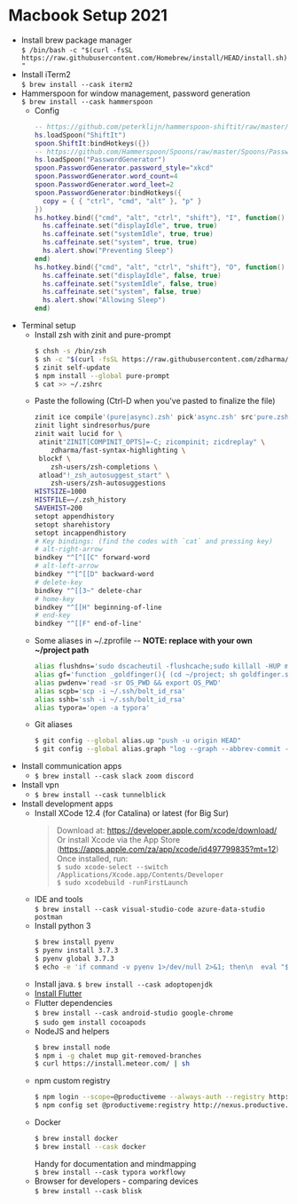# Macbook Setup 2021
- Install brew package manager  
  `$ /bin/bash -c "$(curl -fsSL https://raw.githubusercontent.com/Homebrew/install/HEAD/install.sh)"`
- Install iTerm2  
  `$ brew install --cask iterm2`
- Hammerspoon for window management, password generation  
  `$ brew install --cask hammerspoon`
  - Config
    ```lua
    -- https://github.com/peterklijn/hammerspoon-shiftit/raw/master/Spoons/ShiftIt.spoon.zip
    hs.loadSpoon("ShiftIt")
    spoon.ShiftIt:bindHotkeys({})
    -- https://github.com/Hammerspoon/Spoons/raw/master/Spoons/PasswordGenerator.spoon.zip
    hs.loadSpoon("PasswordGenerator")
    spoon.PasswordGenerator.password_style="xkcd"
    spoon.PasswordGenerator.word_count=4
    spoon.PasswordGenerator.word_leet=2
    spoon.PasswordGenerator:bindHotkeys({
      copy = { { "ctrl", "cmd", "alt" }, "p" }
    })
    hs.hotkey.bind({"cmd", "alt", "ctrl", "shift"}, "I", function()
      hs.caffeinate.set("displayIdle", true, true)
      hs.caffeinate.set("systemIdle", true, true)
      hs.caffeinate.set("system", true, true)
      hs.alert.show("Preventing Sleep")
    end)
    hs.hotkey.bind({"cmd", "alt", "ctrl", "shift"}, "O", function()
      hs.caffeinate.set("displayIdle", false, true)
      hs.caffeinate.set("systemIdle", false, true)
      hs.caffeinate.set("system", false, true)
      hs.alert.show("Allowing Sleep")
    end)
    ```
- Terminal setup
  - Install zsh with zinit and pure-prompt
    ```bash
    $ chsh -s /bin/zsh
    $ sh -c "$(curl -fsSL https://raw.githubusercontent.com/zdharma/zinit/master/doc/install.sh)"
    $ zinit self-update
    $ npm install --global pure-prompt
    $ cat >> ~/.zshrc
    ```
  - Paste the following (Ctrl-D when you've pasted to finalize the file)
    ```bash
    zinit ice compile'(pure|async).zsh' pick'async.zsh' src'pure.zsh'
    zinit light sindresorhus/pure
    zinit wait lucid for \
     atinit"ZINIT[COMPINIT_OPTS]=-C; zicompinit; zicdreplay" \
        zdharma/fast-syntax-highlighting \
     blockf \
        zsh-users/zsh-completions \
     atload"!_zsh_autosuggest_start" \
        zsh-users/zsh-autosuggestions
    HISTSIZE=1000
    HISTFILE=~/.zsh_history
    SAVEHIST=200
    setopt appendhistory
    setopt sharehistory
    setopt incappendhistory
    # Key bindings: (find the codes with `cat` and pressing key)
    # alt-right-arrow
    bindkey "^[^[[C" forward-word
    # alt-left-arrow
    bindkey "^[^[[D" backward-word 
    # delete-key
    bindkey "^[[3~" delete-char
    # home-key
    bindkey "^[[H" beginning-of-line
    # end-key
    bindkey "^[[F" end-of-line"
    ```
  - Some aliases in ~/.zprofile -- **NOTE: replace with your own ~/project path**
    ```bash
    alias flushdns='sudo dscacheutil -flushcache;sudo killall -HUP mDNSResponder;'
    alias gf='function _goldfinger(){ (cd ~/project; sh goldfinger.sh $1 $2) }; _goldfinger'
    alias pwdenv='read -sr OS_PWD && export OS_PWD'
    alias scpb='scp -i ~/.ssh/bolt_id_rsa'
    alias sshb='ssh -i ~/.ssh/bolt_id_rsa'
    alias typora='open -a typora'
    ```
  - Git aliases  
    ```bash
    $ git config --global alias.up "push -u origin HEAD"
    $ git config --global alias.graph "log --graph --abbrev-commit --decorate --format=format:'%C(bold blue)%h%C(reset) - %C(bold green)(%ar)%C(reset) %C(white)%s%C(reset) %C(dim white)- %an%C(reset)%C(bold yellow)%d%C(reset)' --all"
    ```
- Install communication apps
  - `$ brew install --cask slack zoom discord`
- Install vpn
  - `$ brew install --cask tunnelblick`
- Install development apps
  - Install XCode 12.4 (for Catalina) or latest (for Big Sur)  
    > Download at: https://developer.apple.com/xcode/download/  
    > Or install Xcode via the App Store (https://apps.apple.com/za/app/xcode/id497799835?mt=12)  
    > Once installed, run:  
    > `$ sudo xcode-select --switch /Applications/Xcode.app/Contents/Developer`   
    > `$ sudo xcodebuild -runFirstLaunch`
  - IDE and tools  
    `$ brew install --cask visual-studio-code azure-data-studio postman`
  - Install python 3
    ```bash
    $ brew install pyenv
    $ pyenv install 3.7.3
    $ pyenv global 3.7.3
    $ echo -e 'if command -v pyenv 1>/dev/null 2>&1; then\n  eval "$(pyenv init -)"\nfi' >> ~/.zshrc
    ```
  - Install java. 
    `$ brew install --cask adoptopenjdk`
  - [Install Flutter](https://flutter.dev/docs/get-started/install/macos)
  - Flutter dependencies  
    `$ brew install --cask android-studio google-chrome`  
    `$ sudo gem install cocoapods`
  - NodeJS and helpers
    ```bash
    $ brew install node
    $ npm i -g chalet mup git-removed-branches
    $ curl https://install.meteor.com/ | sh
    ```
  - npm custom registry
    ```bash
    $ npm login --scope=@productiveme --always-auth --registry http://nexus.productive.me/repository/npm
    $ npm config set @productiveme:registry http://nexus.productive.me/repository/npm
    ```
  - Docker
    ```bash
    $ brew install docker
    $ brew install --cask docker
    ```
    Handy for documentation and mindmapping  
    `$ brew install --cask typora workflowy`
  - Browser for developers - comparing devices  
    `$ brew install --cask blisk`
